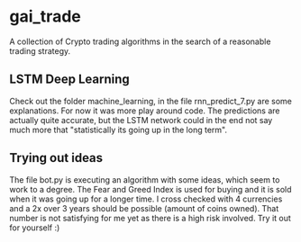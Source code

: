 # gai_trade
A collection of Crypto trading algorithms in the search of a reasonable trading strategy.

## LSTM Deep Learning
Check out the folder machine_learning, in the file rnn_predict_7.py are some explanations. For now it was more play around code. The predictions are actually quite accurate, but the LSTM network could in the end not say much more that "statistically its going up in the long term".

## Trying out ideas
The file bot.py is executing an algorithm with some ideas, which seem to work to a degree. The Fear and Greed Index is used for buying and it is sold when it was going up for a longer time. I cross checked with 4 currencies and a 2x over 3 years should be possible (amount of coins owned). That number is not satisfying for me yet as there is a high risk involved. Try it out for yourself :)
